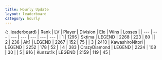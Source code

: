 ```yaml
---
title: Hourly Update
layout: leaderboard
category: hourly
---
```


{: .leaderboard}
| Rank | LV | Player | Division | Elo | Wins | Losses |
| --- | --- | --- | --- | --- | --- | --- |
| <span data-change="0">1</span> | 1295 | <span title="ID: 353063">Sktima</span> | LEGEND | <span data-change="0">2268</span> | <span data-change="0">223</span> | <span data-change="0">80</span> |
| <span data-change="0">2</span> | 236 | <span title="ID: 443550">Alt1</span> | LEGEND | <span data-change="0">2267</span> | <span data-change="0">152</span> | <span data-change="0">75</span> |
| <span data-change="0">3</span> | 2410 | <span title="ID: 164871">KawashiroNitori</span> | LEGEND | <span data-change="0">2252</span> | <span data-change="0">178</span> | <span data-change="0">52</span> |
| <span data-change="0">4</span> | 383 | <span title="ID: 202316">CrazyDiamond</span> | LEGEND | <span data-change="0">2224</span> | <span data-change="0">108</span> | <span data-change="0">30</span> |
| <span data-change="0">5</span> | 916 | <span title="ID: 392407">Kunzut1k</span> | LEGEND | <span data-change="0">2159</span> | <span data-change="0">119</span> | <span data-change="0">45</span> |